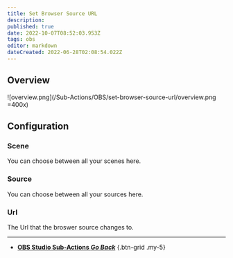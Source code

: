```yaml
---
title: Set Browser Source URL
description: 
published: true
date: 2022-10-07T08:52:03.953Z
tags: obs
editor: markdown
dateCreated: 2022-06-28T02:08:54.022Z
---
```


## Overview

![overview.png](/Sub-Actions/OBS/set-browser-source-url/overview.png =400x)

## Configuration
### Scene
You can choose between all your scenes here.

### Source
You can choose between all your sources here.

### Url
The Url that the broswer source changes to.

---

- [<i class="mdi mdi-chevron-left"></i> **OBS Studio Sub-Actions *Go Back***](/en/Sub-Actions/OBS)
{.btn-grid .my-5}